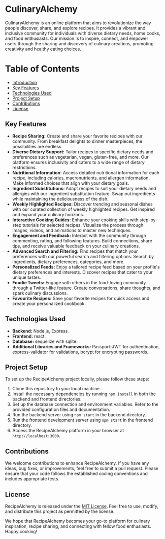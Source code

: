 # CulinaryAlchemy

CulinaryAlchemy is an online platform that aims to revolutionize the way people discover, share, and explore recipes. It provides a vibrant and inclusive community for individuals with diverse dietary needs, home cooks, and food enthusiasts. Our mission is to inspire, connect, and empower users through the sharing and discovery of culinary creations, promoting creativity and healthy eating choices.

# Table of Contents
- [Introduction](#introduction)
- [Key Features](#key-features)
- [Technologies Used](#technologies-used)
- [Project Setup](#project-setup)
- [Contributions](#contributions)
- [License](#license)


## Key Features

- **Recipe Sharing:** Create and share your favorite recipes with our community. From breakfast delights to dinner masterpieces, the possibilities are endless.
- **Diverse Dietary Support:** Tailor recipes to specific dietary needs and preferences such as vegetarian, vegan, gluten-free, and more. Our platform ensures inclusivity and caters to a wide range of dietary restrictions.
- **Nutritional Information:** Access detailed nutritional information for each recipe, including calories, macronutrients, and allergen information. Make informed choices that align with your dietary goals.
- **Ingredient Substitutions:** Adapt recipes to suit your dietary needs and allergies with our ingredient substitution feature. Swap out ingredients while maintaining the deliciousness of the dish.
- **Weekly Highlighted Recipes:** Discover trending and seasonal dishes with our curated collection of weekly highlighted recipes. Get inspired and expand your culinary horizons.
- **Interactive Cooking Guides:** Enhance your cooking skills with step-by-step tutorials for selected recipes. Visualize the process through images, videos, and animations to master new techniques.
- **Engagement and Feedback:** Interact with the community through commenting, rating, and following features. Build connections, share tips, and receive valuable feedback on your culinary creations.
- **Advanced Search and Filtering:** Find recipes that match your preferences with our powerful search and filtering options. Search by ingredients, dietary preferences, categories, and more.
- **Personalized Feeds:** Enjoy a tailored recipe feed based on your profile's dietary preferences and interests. Discover recipes that cater to your unique tastes.
- **Foodie Tweets:** Engage with others in the food-loving community through a Twitter-like feature. Create conversations, share thoughts, and spark culinary discussions.
- **Favourite Recipes:** Save your favorite recipes for quick access and create your personalized cookbook.

## Technologies Used

- **Backend:** Node.js, Express.
- **Frontend:** react.
- **Database:** sequelize with sqlite.
- **Additional Libraries and Frameworks:** Passport-JWT for authentication, express-validator for validations, bcrypt for encrypting passwords..

## Project Setup

To set up the RecipeAlchemy project locally, please follow these steps:

1. Clone this repository to your local machine.
2. Install the necessary dependencies by running `npm install` in both the backend and frontend directories.
3. Set up the database connection and environment variables. Refer to the provided configuration files and documentation.
4. Run the backend server using `npm start` in the backend directory.
5. Run the frontend development server using `npm start` in the frontend directory.
6. Access the RecipeAlchemy platform in your browser at `http://localhost:3000`.

## Contributions

We welcome contributions to enhance RecipeAlchemy. If you have any ideas, bug fixes, or improvements, feel free to submit a pull request. Please ensure that your code follows the established coding conventions and includes appropriate tests.

## License

RecipeAlchemy is released under the [MIT License](LICENSE). Feel free to use, modify, and distribute this project as permitted by the license.

We hope that RecipeAlchemy becomes your go-to platform for culinary inspiration, recipe sharing, and connecting with fellow food enthusiasts. Happy cooking!
